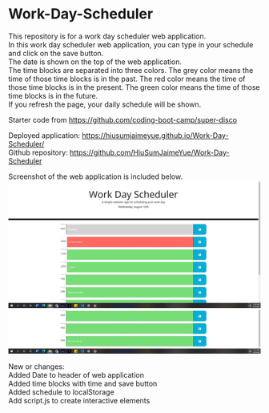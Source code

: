 # Work-Day-Scheduler

This repository is for a work day scheduler web application.     
In this work day scheduler web application, you can type in your schedule and click on the save button.       
The date is shown on the top of the web application.       
 The time blocks are separated into three colors.
 The grey color means the time of those time blocks is in the past. The red color means the time 
 of those time blocks is in the present. The green color means the time of those time blocks is in the future.    
If you refresh the page, your daily schedule will be shown.          

Starter code from https://github.com/coding-boot-camp/super-disco          

Deployed application: https://hiusumjaimeyue.github.io/Work-Day-Scheduler/        
Github repository: https://github.com/HiuSumJaimeYue/Work-Day-Scheduler

Screenshot of the web application is included below.        
![Work-Day-Scheduler Preview](https://github.com/HiuSumJaimeYue/Work-Day-Scheduler/blob/main/screenshots/workDayScheduler1.jpg "Work-Day-Scheduler Preview")  
![Work-Day-Scheduler2 Preview](https://github.com/HiuSumJaimeYue/Work-Day-Scheduler/blob/main/screenshots/workDayScheduler2.jpg "Work-Day-Scheduler2 Preview")  


New or changes:     
Added Date to header of web application                     
Added time blocks with time and save button                             
Added schedule to localStorage                        
Add script.js to create interactive elements                
